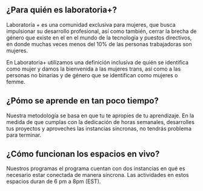 ## ¿Para quién es laboratoria+?

Laboratoria + es una comunidad exclusiva para mujeres, que busca impulsionar su desarrollo profesional, así como también, cerrar la brecha de género que existe en el en el mundo de la tecnología y puestos directivos, en donde muchas veces menos del 10% de las personas trabajadoras son mujeres.

En Laboratoria+ utilizamos una definición inclusiva de quién se identifica como mujer y damos la bienvenida a las mujeres trans, así como a las personas no binarias y de género que se identifican como mujeres o femme.

## ¿Pómo se aprende en tan poco tiempo?

Nuestra metodología se basa en que tu te apropies de tu aprendizaje. En la medida de que cumplas con la dedicación de horas semanales, desarrolles tus proyectos y aproveches las instancias síncronas, no tendrás problema para terminar.

## ¿Cómo funcionan los espacios en vivo?

Nuestros programas el programa cuentan con dos instancias en qué es necesario estar conectada de manera síncrona. Las actividades en estos espacios duran de 6 pm a 8pm (EST).